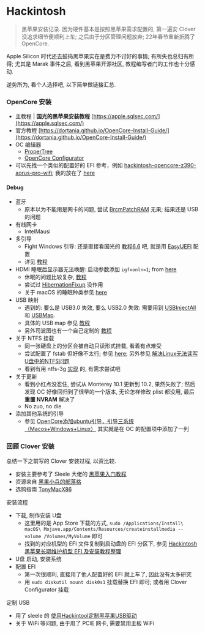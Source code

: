 # Hackintosh

> 黑苹果安装记录. 因为硬件基本是按照黑苹果需求配置的, 第一遍安 Clover 没追求细节便顺利上车; 之后由于分区管理问题放弃; 22年春节重新折腾了 OpenCore.

Apple Silicon 时代还去鼓捣黑苹果实在是费力不讨好的事情; 有所失也总归有所得; 尤其是 Marak 事件之后, 看到黑苹果开源社区, 教程编写者门的工作也十分感动.

逆势所为, 看个人选择吧, 以下简单做链接汇总.

### OpenCore 安装

- 主教程 | **国光的黑苹果安装教程** [https://apple.sqlsec.com/](https://apple.sqlsec.com/)
- 官方教程 [https://dortania.github.io/OpenCore-Install-Guide/](https://dortania.github.io/OpenCore-Install-Guide/)
- OC 编辑器
  - [ProperTree](https://github.com/corpnewt/ProperTree)
  - [OpenCore Configurator](https://mackie100projects.altervista.org/download-opencore-configurator/)
- 可以先找一个类似的配置好的 EFI 参考，例如 [hackintosh-opencore-z390-aorus-pro-wifi](https://github.com/timche/hackintosh-opencore-z390-aorus-pro-wifi); 我的放在了 [here](https://github.com/Lightblues/EFI-Aorus-Z390)

#### Debug

- 蓝牙
  - 原本以为不能用是网卡的问题, 尝试 [BrcmPatchRAM](https://github.com/acidanthera/BrcmPatchRAM) 无果; 结果还是 USB 的问题
- 有线网卡
  - IntelMausi
- 多引导
  - Fight Windows 引导: 还是直接看国光的 [教程6.6](https://apple.sqlsec.com/5-%E5%AE%9E%E6%88%98%E6%BC%94%E7%A4%BA/5-6.html) 吧, 就是用 [EasyUEFI](https://sqlsec.lanzouw.com/iDaQ1ubeg6h) 配置
  - 详见 [教程](https://dortania.github.io/OpenCore-Multiboot/empty/diffdisk.html)
- HDMI 睡眠后显示器无法唤醒: 启动参数添加 `igfxonln=1`; from [here](https://macoshome.com/hackintosh/hcourse/5449.html)
  - 休眠的问题比较复杂, [教程](https://dortania.github.io/OpenCore-Post-Install/universal/sleep.html)
  - 尝试过 [HibernationFixup](https://github.com/acidanthera/HibernationFixup) 没作用
  - 关于 macOS 的睡眠种类参见 [here](https://heipg.cn/tutorial/enable-sleep-mode-for-hackintosh.html#%E9%80%89%E6%8B%A9%E4%BC%91%E7%9C%A0%E6%A8%A1%E5%BC%8F)
- USB 映射
  - 遇到的: 要么是 USB3.0 失效, 要么 USB2.0 失效: 需要用到 [USBInjectAll](https://github.com/Sniki/OS-X-USB-Inject-All/releases) 和 [USBMap](https://github.com/corpnewt/USBMap).
  - 具体的 USB map 参见 [教程](https://dortania.github.io/OpenCore-Post-Install/usb/intel-mapping/intel.html)
  - 另外司波图也有一个自己定制的 [教程](https://www.bilibili.com/video/BV1Aa4y1j7CL)
- 关于 NTFS 挂载
  - 同一张硬盘上的分区会被自动只读形式挂载, 看着有点难受
  - 尝试配置了 fstab 但好像不太行; 参见 [here](https://gist.github.com/CharlesThierry/7305166b208d6f6cdd37962761d5ac23); 另外参见 [解决Linux无法读写U盘中的NTFS问题](https://juejin.cn/post/6897075697849171975)
  - 看到有用 ntfs-3g [实现](https://www.bilibili.com/read/cv13273551) 的, 有需求尝试吧
- 关于更新
  - 看到小红点没忍住, 尝试从 Monterey 10.1 更新到 10.2, 果然失败了; 然后发现 OC 好像回归到了很早的一个版本, 无论怎样修改 plist 都没用, 最后 **重置 NVRAM** 解决了
  - No zuo, no die
- 添加其他系统的引导
  - 参见 [OpenCore添加ubuntu引导，引导三系统（Macos+Windows+Linux）](https://blog.csdn.net/qlpdong/article/details/118572750) 其实就是在 OC 的配置项中添加了一列

### 回顾 Clover 安装

总结一下之前写的 Clover 安装过程, 以资比较.

- 安装主要参考了 Sleele 大佬的 [黑苹果入门教程](https://sleele.com/2019/07/14/gettingstartedtutorial/)
- 资源来自 [黑果小兵的部落格](https://blog.daliansky.net/)
- 选购指南 [TonyMacX86](https://www.tonymacx86.com/)

安装流程

- 下载, 制作安装 U盘
  - 这里用的是 App Store 下载的方式, `sudo /Applications/Install\ macOS\ Mojave.app/Contents/Resources/createinstallmedia --volume /Volumes/MyVolume` 即可
  - 找到的对应机型的 EFI 文件复制到启动盘的 EFI 分区下, 参见 [Hackintosh 黑苹果长期维护机型 EFI 及安装教程整理](https://github.com/daliansky/Hackintosh)
- U盘 启动, 安装系统
- 配置 EFI
  - 第一次很顺利, 直接用了他人配置好的 EFI 就上车了, 因此没有太多研究
  - 用 `sudo diskutil mount disk0s1` 挂载替换 EFI 即可; 或者用 Clover Configurator 挂载

定制 USB

- 用了 sleele 的 [使用Hackintool定制黑苹果USB驱动](https://sleele.com/2019/06/07/%E4%BD%BF%E7%94%A8hackintool%E5%AE%9A%E5%88%B6%E9%BB%91%E8%8B%B9%E6%9E%9Cusb%E9%A9%B1%E5%8A%A8/)
- 关于 WiFi 等问题, 由于用了 PCIE 网卡, 需要禁用主板 WiFi
